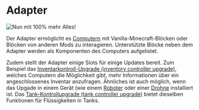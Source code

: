 # Adapter

![Nun mit 100% mehr Alles!](oredict:oc:adapter)

Der Adapter ermöglicht es [Computern](../general/computer.md) mit Vanilla-Minecraft-Blöcken oder Blöcken von anderen Mods zu interagieren. Unterstützte Blöcke neben dem Adapter werden als Komponenten des Computers aufgelistet.

Zudem stellt der Adapter einige Slots für einige Updates bereit. Zum Beispiel das [Inventarkontroll-Upgrade (inventory controller upgrade)](../item/inventoryControllerUpgrade.md), welches Computern die Möglichkeit gibt, mehr Informationen über ein angeschlossenes Inventar anzufragen. Ähnliches ist auch möglich, wenn das Upgade in einem Gerät (wie einem [Roboter](robot.md) oder einer [Drohne](../item/drone.md) installiert ist. Das [Tank-Kontrollupgrade (tank controller upgrade)](../item/tankControllerUpgrade.md) bietet dieselben Funktionen für Flüssigkeiten in Tanks.
